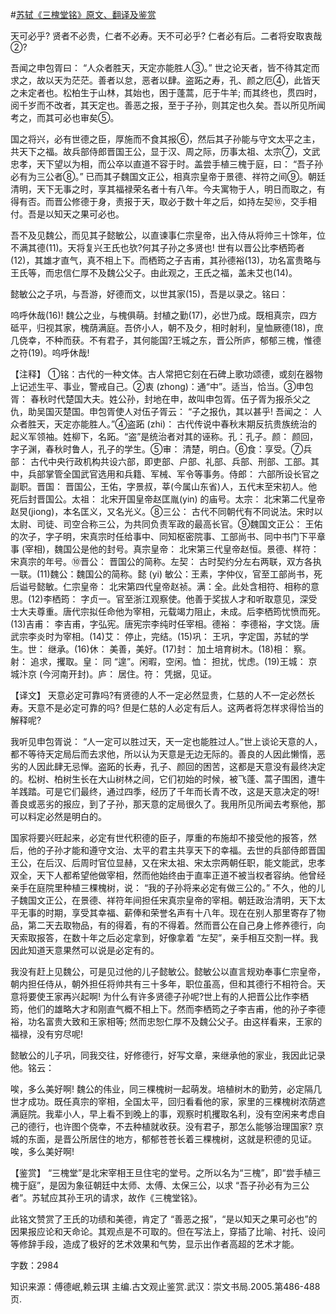 #[苏轼《三槐堂铭》原文、翻译及鉴赏](https://www.vrrw.net/wx/14149.html)

天可必乎? 贤者不必贵，仁者不必寿。天不可必乎? 仁者必有后。二者将安取衷哉②?

吾闻之申包胥曰： “人众者胜天，天定亦能胜人③。” 世之论天者，皆不待其定而求之，故以天为茫茫。善者以怠，恶者以肆。盗跖之寿，孔、颜之厄④，此皆天之未定者也。松柏生于山林，其始也，困于蓬蒿，厄于牛羊; 而其终也，贯四时，阅千岁而不改者，其天定也。善恶之报，至于子孙，则其定也久矣。吾以所见所闻考之，而其可必也审矣⑤。

国之将兴，必有世德之臣，厚施而不食其报⑥，然后其子孙能与守文太平之主，共天下之福。故兵部侍郎晋国王公，显于汉、周之际，历事太祖、太宗⑦，文武忠孝，天下望以为相，而公卒以直道不容于时。盖尝手植三槐于庭，曰： “吾子孙必有为三公者⑧。” 已而其子魏国文正公，相真宗皇帝于景德、祥符之间⑨。朝廷清明，天下无事之时，享其福禄荣名者十有八年。今夫寓物于人，明日而取之，有得有否。而晋公修德于身，责报于天，取必于数十年之后，如持左契⑩，交手相付。吾是以知天之果可必也。

吾不及见魏公，而见其子懿敏公，以直谏事仁宗皇帝，出入侍从将帅三十馀年，位不满其德(11)。天将复兴王氏也欤?何其子孙之多贤也! 世有以晋公比李栖筠者(12)，其雄才直气，真不相上下。而栖筠之子吉甫，其孙德裕(13)，功名富贵略与王氏等，而忠信仁厚不及魏公父子。由此观之，王氏之福，盖未艾也(14)。

懿敏公之子巩，与吾游，好德而文，以世其家(15)，吾是以录之。铭曰：

呜呼休哉(16)! 魏公之业，与槐俱萌。封植之勤(17)，必世乃成。既相真宗，四方砥平，归视其家，槐荫满庭。吾侪小人，朝不及夕，相时射利，皇恤厥德(18)，庶几侥幸，不种而获。不有君子，其何能国?王城之东，晋公所庐，郁郁三槐，惟德之符(19)。呜呼休哉!



【注释】 ①铭：古代的一种文体。古人常把它刻在石碑上歌功颂德，或刻在器物上记述生平、事业，警戒自己。②衷 (zhong)：通“中”。适当，恰当。③申包胥： 春秋时代楚国大夫。姓公孙，封地在申，故叫申包胥。伍子胥为报杀父之仇，助吴国灭楚国。申包胥使人对伍子胥云： “子之报仇，其以甚乎! 吾闻之： 人众者胜天，天定亦能胜人。”④盗跖 (zhi)： 古代传说中春秋末期反抗贵族统治的起义军领袖。姓柳下，名跖。“盗”是统治者对其的诬称。孔：孔子。颜： 颜回，字子渊，春秋时鲁人，孔子的学生。⑤审： 清楚，明白。⑥食：享受。⑦兵部： 古代中央行政机构共设六部，即吏部、户部、礼部、兵部、刑部、工部。其中，兵部掌管全国武官选用和兵籍、军械、军令等事务。侍郎： 六部所设长官之副职。晋国： 晋国公，王佑，字景叔，莘(今属山东省)人，五代末至宋初人。他死后封晋国公。太祖： 北宋开国皇帝赵匡胤(yin) 的庙号。太宗： 北宋第二代皇帝赵炅(jiong)，本名匡义，又名光义。⑧三公： 古代不同朝代有不同说法。宋时以太尉、司徒、司空合称三公，为共同负责军政的最高长官。⑨魏国文正公： 王佑的次子，字子明，宋真宗时任给事中、同知枢密院事、工部尚书、同中书门下平章事 (宰相)，魏国公是他的封号。真宗皇帝： 北宋第三代皇帝赵恒。景德、样符：宋真宗的年号。⑩晋公： 晋国公的简称。左契： 古时契约分左右两联，双方各执一联。(11)魏公：魏国公的简称。懿 (yi) 敏公：王素，字仲仪，官至工部尚书，死后谥号懿敏。仁宗皇帝： 北宋第四代皇帝赵祯。满：全。此处含相符、相称的意思。(12)李栖筠： 字贞一。官至浙江观察使。他善于奖拔人才和听取意见，深受士大夫尊重。唐代宗拟任命他为宰相，元载竭力阻止，未成。后李栖筠忧愤而死。(13)吉甫： 李吉甫，字弘宪。唐宪宗李纯时任宰相。德裕： 李德裕，字文饶。唐武宗李炎时为宰相。(14)艾： 停止，完结。(15)巩： 王巩，字定国，苏轼的学生。世： 继承。(16)休： 美善，美好。(17)封： 加土培育树木。(18)相： 察。射： 追求，攫取。皇： 同 “遑”。闲暇，空闲。恤： 担扰，忧虑。(19)王城： 京城汴京 (今河南开封)。庐： 居住。符： 凭据，见证。

【译文】 天意必定可靠吗?有贤德的人不一定必然显贵，仁慈的人不一定必然长寿。天意不是必定可靠的吗? 但是仁慈的人必定有后人。这两者将怎样求得恰当的解释呢?

我听见申包胥说： “人一定可以胜过天，天一定也能胜过人。”世上谈论天意的人，都不等待天定局后而去求他，所以认为天意是无边无际的。善良的人因此懒惰，恶劣的人因此肆无忌惮。盗跖的长寿，孔子、颜回的困苦，这都是天意没有最终决定的。松树、柏树生长在大山树林之间，它们初始的时候，被飞蓬、蒿子围困，遭牛羊践踏。可是它们最终，通过四季，经历了千年而长青不改，这是天意决定的呀! 善良或恶劣的报应，到了子孙，那天意的定局很久了。我用所见所闻去考察他，那可以料定必然是明白的。

国家将要兴旺起来，必定有世代积德的臣子，厚重的布施却不接受他的报答，然后，他的子孙才能和遵守文治、太平的君主共享天下的幸福。去世的兵部侍郎晋国王公，在后汉、后周时官位显赫，又在宋太祖、宋太宗两朝任职，能文能武，忠孝双全，天下人都希望他做宰相，然而他始终由于直率正道不被当权者容纳。他曾经亲手在庭院里种植三棵槐树，说： “我的子孙将来必定有做三公的。” 不久，他的儿子魏国文正公，在景德、祥符年间担任宋真宗皇帝的宰相。朝廷政治清明，天下太平无事的时期，享受其幸福、薪俸和荣誉名声有十八年。现在在别人那里寄存了物品，第二天去取物品，有的得着，有的不得着。然而晋公在自己身上修养德行，向天索取报答，在数十年之后必定拿到，好像拿着 “左契”，亲手相互交割一样。我因此知道天意果然可以说是必定有的。

我没有赶上见魏公，可是见过他的儿子懿敏公。懿敏公以直言规劝奉事仁宗皇帝，朝内担任侍从，朝外担任将帅共有三十多年，职位虽高，但和其德行不相符合。天意将要使王家再兴起啊! 为什么有许多贤德子孙呢?世上有的人把晋公比作李栖筠，他们的雄略大才和刚直气概不相上下。然而李栖筠之子李吉甫，他的孙子李德裕，功名富贵大致和王家相等; 然而忠恕仁厚不及魏公父子。由这样看来，王家的福禄，没有穷尽呢!

懿敏公的儿子巩，同我交往，好修德行，好写文章，来继承他的家业，我因此记录他。铭云：

唉，多么美好啊! 魏公的伟业，同三棵槐树一起萌发。培植树木的勤劳，必定隔几世才成功。既任真宗的宰相，全国太平，回归看看他的家，家里的三棵槐树浓荫遮满庭院。我辈小人，早上看不到晚上的事，观察时机攫取名利，没有空闲来考虑自己的德行，也许图个侥幸，不去种植就收获。没有君子，那怎么能够治理国家? 京城的东面，是晋公所居住的地方，郁郁苍苍长着三棵槐树，这就是积德的见证。唉，多么美好啊!

【鉴赏】 “三槐堂”是北宋宰相王旦住宅的堂号。之所以名为“三槐”，即“尝手植三槐于庭”，是因为象征朝廷中太师、太傅、太保三公，以求 “吾子孙必有为三公者”。苏轼应其孙王巩的请求，故作《三槐堂铭》。

此铭文赞赏了王氏的功绩和美德，肯定了 “善恶之报”，“是以知天之果可必也”的因果报应论和天命论。其观点是不可取的。但在写法上，穿插了比喻、衬托、设问等修辞手段，造成了极好的艺术效果和气势，显示出作者高超的艺术才能。

字数：2984

知识来源：傅德岷,赖云琪 主编.古文观止鉴赏.武汉：崇文书局.2005.第486-488页.

